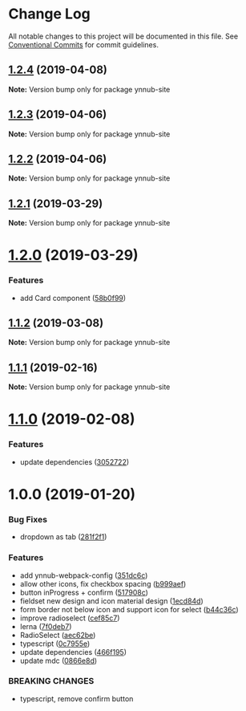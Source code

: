 # Change Log

All notable changes to this project will be documented in this file.
See [Conventional Commits](https://conventionalcommits.org) for commit guidelines.

## [1.2.4](https://github.com/christophehurpeau/ynnub/compare/ynnub-site@1.2.3...ynnub-site@1.2.4) (2019-04-08)

**Note:** Version bump only for package ynnub-site





## [1.2.3](https://github.com/christophehurpeau/ynnub/compare/ynnub-site@1.2.2...ynnub-site@1.2.3) (2019-04-06)

**Note:** Version bump only for package ynnub-site





## [1.2.2](https://github.com/christophehurpeau/ynnub/compare/ynnub-site@1.2.1...ynnub-site@1.2.2) (2019-04-06)

**Note:** Version bump only for package ynnub-site





## [1.2.1](https://github.com/christophehurpeau/ynnub/compare/ynnub-site@1.2.0...ynnub-site@1.2.1) (2019-03-29)

**Note:** Version bump only for package ynnub-site





# [1.2.0](https://github.com/christophehurpeau/ynnub/compare/ynnub-site@1.1.2...ynnub-site@1.2.0) (2019-03-29)


### Features

* add Card component ([58b0f99](https://github.com/christophehurpeau/ynnub/commit/58b0f99))





## [1.1.2](https://github.com/christophehurpeau/ynnub/compare/ynnub-site@1.1.1...ynnub-site@1.1.2) (2019-03-08)

**Note:** Version bump only for package ynnub-site





## [1.1.1](https://github.com/christophehurpeau/ynnub/compare/ynnub-site@1.1.0...ynnub-site@1.1.1) (2019-02-16)

**Note:** Version bump only for package ynnub-site





# [1.1.0](https://github.com/christophehurpeau/ynnub/compare/ynnub-site@1.0.0...ynnub-site@1.1.0) (2019-02-08)


### Features

* update dependencies ([3052722](https://github.com/christophehurpeau/ynnub/commit/3052722))





# 1.0.0 (2019-01-20)


### Bug Fixes

* dropdown as tab ([281f2f1](https://github.com/christophehurpeau/ynnub/commit/281f2f1))


### Features

* add ynnub-webpack-config ([351dc6c](https://github.com/christophehurpeau/ynnub/commit/351dc6c))
* allow other icons, fix checkbox spacing ([b999aef](https://github.com/christophehurpeau/ynnub/commit/b999aef))
* button inProgress + confirm ([517908c](https://github.com/christophehurpeau/ynnub/commit/517908c))
* fieldset new design and icon material design ([1ecd84d](https://github.com/christophehurpeau/ynnub/commit/1ecd84d))
* form border not below icon and support icon for select ([b44c36c](https://github.com/christophehurpeau/ynnub/commit/b44c36c))
* improve radioselect ([cef85c7](https://github.com/christophehurpeau/ynnub/commit/cef85c7))
* lerna ([7f0deb7](https://github.com/christophehurpeau/ynnub/commit/7f0deb7))
* RadioSelect ([aec62be](https://github.com/christophehurpeau/ynnub/commit/aec62be))
* typescript ([0c7955e](https://github.com/christophehurpeau/ynnub/commit/0c7955e))
* update dependencies ([466f195](https://github.com/christophehurpeau/ynnub/commit/466f195))
* update mdc ([0866e8d](https://github.com/christophehurpeau/ynnub/commit/0866e8d))


### BREAKING CHANGES

* typescript, remove confirm button
